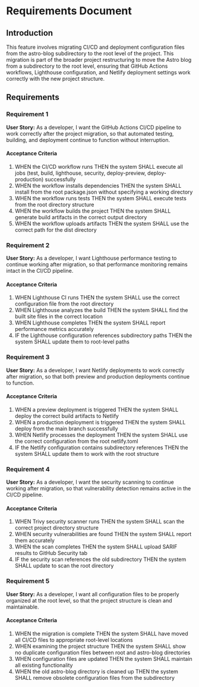 # Requirements Document

## Introduction

This feature involves migrating CI/CD and deployment configuration files from the astro-blog subdirectory to the root level of the project. This migration is part of the broader project restructuring to move the Astro blog from a subdirectory to the root level, ensuring that GitHub Actions workflows, Lighthouse configuration, and Netlify deployment settings work correctly with the new project structure.

## Requirements

### Requirement 1

**User Story:** As a developer, I want the GitHub Actions CI/CD pipeline to work correctly after the project migration, so that automated testing, building, and deployment continue to function without interruption.

#### Acceptance Criteria

1. WHEN the CI/CD workflow runs THEN the system SHALL execute all jobs (test, build, lighthouse, security, deploy-preview, deploy-production) successfully
2. WHEN the workflow installs dependencies THEN the system SHALL install from the root package.json without specifying a working directory
3. WHEN the workflow runs tests THEN the system SHALL execute tests from the root directory structure
4. WHEN the workflow builds the project THEN the system SHALL generate build artifacts in the correct output directory
5. WHEN the workflow uploads artifacts THEN the system SHALL use the correct path for the dist directory

### Requirement 2

**User Story:** As a developer, I want Lighthouse performance testing to continue working after migration, so that performance monitoring remains intact in the CI/CD pipeline.

#### Acceptance Criteria

1. WHEN Lighthouse CI runs THEN the system SHALL use the correct configuration file from the root directory
2. WHEN Lighthouse analyzes the build THEN the system SHALL find the built site files in the correct location
3. WHEN Lighthouse completes THEN the system SHALL report performance metrics accurately
4. IF the Lighthouse configuration references subdirectory paths THEN the system SHALL update them to root-level paths

### Requirement 3

**User Story:** As a developer, I want Netlify deployments to work correctly after migration, so that both preview and production deployments continue to function.

#### Acceptance Criteria

1. WHEN a preview deployment is triggered THEN the system SHALL deploy the correct build artifacts to Netlify
2. WHEN a production deployment is triggered THEN the system SHALL deploy from the main branch successfully
3. WHEN Netlify processes the deployment THEN the system SHALL use the correct configuration from the root netlify.toml
4. IF the Netlify configuration contains subdirectory references THEN the system SHALL update them to work with the root structure

### Requirement 4

**User Story:** As a developer, I want the security scanning to continue working after migration, so that vulnerability detection remains active in the CI/CD pipeline.

#### Acceptance Criteria

1. WHEN Trivy security scanner runs THEN the system SHALL scan the correct project directory structure
2. WHEN security vulnerabilities are found THEN the system SHALL report them accurately
3. WHEN the scan completes THEN the system SHALL upload SARIF results to GitHub Security tab
4. IF the security scan references the old subdirectory THEN the system SHALL update to scan the root directory

### Requirement 5

**User Story:** As a developer, I want all configuration files to be properly organized at the root level, so that the project structure is clean and maintainable.

#### Acceptance Criteria

1. WHEN the migration is complete THEN the system SHALL have moved all CI/CD files to appropriate root-level locations
2. WHEN examining the project structure THEN the system SHALL show no duplicate configuration files between root and astro-blog directories
3. WHEN configuration files are updated THEN the system SHALL maintain all existing functionality
4. WHEN the old astro-blog directory is cleaned up THEN the system SHALL remove obsolete configuration files from the subdirectory